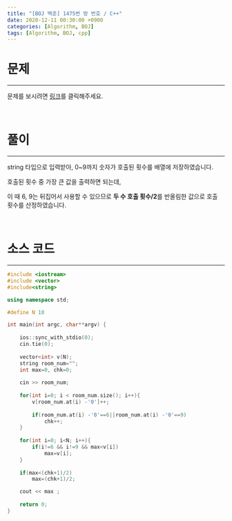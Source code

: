 ```yaml
---
title: "[BOJ 백준] 1475번 방 번호 / C++"
date: 2020-12-11 00:30:00 +0900
categories: [Algorithm, BOJ]
tags: [Algorithm, BOJ, cpp]
---
```




# **문제**

---



문제를 보시려면 [링크](https://www.acmicpc.net/problem/1475)를 클릭해주세요. 

<br/>

# **풀이**

---

string 타입으로 입력받아, 0~9까지 숫자가 호출된 횟수를 배열에 저장하였습니다.

호출된 횟수 중 가장 큰 값을 출력하면 되는데, 

이 때  6, 9는 뒤집어서 사용할 수 있으므로 **두 수 호출 횟수/2**를 반올림한 값으로 호출 횟수를 산정하였습니다.

 

<br/>

# **소스 코드**

---



```c++
#include <iostream>
#include <vector>
#include<string>

using namespace std;

#define N 10

int main(int argc, char**argv) {
	
	ios::sync_with_stdio(0);
	cin.tie(0);
	
	vector<int> v(N);
	string room_num="";
	int max=0, chk=0;
	
	cin >> room_num;
	
	for(int i=0; i < room_num.size(); i++){
		v[room_num.at(i) -'0']++;
		
		if(room_num.at(i) -'0'==6||room_num.at(i) -'0'==9)
			chk++;	
	}
	
	for(int i=0; i<N; i++){
		if(i!=6 && i!=9 && max<v[i])
			max=v[i];
	}
	
	if(max<(chk+1)/2)
		max=(chk+1)/2;

	cout << max ;
	 
	return 0;
}
```

<br/>

<br/>